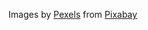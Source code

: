 Images by [Pexels](https://pixabay.com/users/pexels-2286921/?utm_source=link-attribution&amp;utm_medium=referral&amp;utm_campaign=image&amp;utm_content=2181994) from [Pixabay](https://pixabay.com//?utm_source=link-attribution&amp;utm_medium=referral&amp;utm_campaign=image&amp;utm_content=2181994")